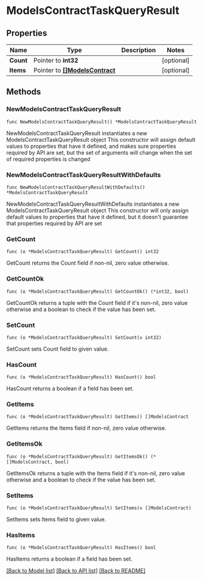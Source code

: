 # ModelsContractTaskQueryResult

## Properties

Name | Type | Description | Notes
------------ | ------------- | ------------- | -------------
**Count** | Pointer to **int32** |  | [optional] 
**Items** | Pointer to [**[]ModelsContract**](ModelsContract.md) |  | [optional] 

## Methods

### NewModelsContractTaskQueryResult

`func NewModelsContractTaskQueryResult() *ModelsContractTaskQueryResult`

NewModelsContractTaskQueryResult instantiates a new ModelsContractTaskQueryResult object
This constructor will assign default values to properties that have it defined,
and makes sure properties required by API are set, but the set of arguments
will change when the set of required properties is changed

### NewModelsContractTaskQueryResultWithDefaults

`func NewModelsContractTaskQueryResultWithDefaults() *ModelsContractTaskQueryResult`

NewModelsContractTaskQueryResultWithDefaults instantiates a new ModelsContractTaskQueryResult object
This constructor will only assign default values to properties that have it defined,
but it doesn't guarantee that properties required by API are set

### GetCount

`func (o *ModelsContractTaskQueryResult) GetCount() int32`

GetCount returns the Count field if non-nil, zero value otherwise.

### GetCountOk

`func (o *ModelsContractTaskQueryResult) GetCountOk() (*int32, bool)`

GetCountOk returns a tuple with the Count field if it's non-nil, zero value otherwise
and a boolean to check if the value has been set.

### SetCount

`func (o *ModelsContractTaskQueryResult) SetCount(v int32)`

SetCount sets Count field to given value.

### HasCount

`func (o *ModelsContractTaskQueryResult) HasCount() bool`

HasCount returns a boolean if a field has been set.

### GetItems

`func (o *ModelsContractTaskQueryResult) GetItems() []ModelsContract`

GetItems returns the Items field if non-nil, zero value otherwise.

### GetItemsOk

`func (o *ModelsContractTaskQueryResult) GetItemsOk() (*[]ModelsContract, bool)`

GetItemsOk returns a tuple with the Items field if it's non-nil, zero value otherwise
and a boolean to check if the value has been set.

### SetItems

`func (o *ModelsContractTaskQueryResult) SetItems(v []ModelsContract)`

SetItems sets Items field to given value.

### HasItems

`func (o *ModelsContractTaskQueryResult) HasItems() bool`

HasItems returns a boolean if a field has been set.


[[Back to Model list]](../README.md#documentation-for-models) [[Back to API list]](../README.md#documentation-for-api-endpoints) [[Back to README]](../README.md)


